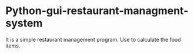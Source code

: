 # Python-gui-restaurant-managment-system
It is a simple restaurant management program. Use to calculate the food items.
